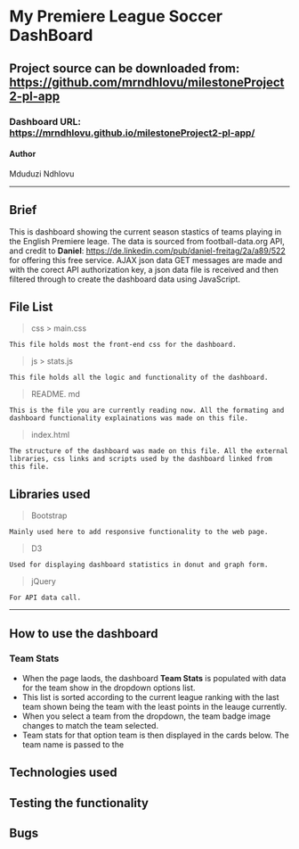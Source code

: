 # My Premiere League Soccer DashBoard

## Project source can be downloaded from: https://github.com/mrndhlovu/milestoneProject2-pl-app

### Dashboard URL: https://mrndhlovu.github.io/milestoneProject2-pl-app/

#### Author
Mduduzi Ndhlovu
___
## Brief

This is dashboard showing the current season stastics of teams playing in the English Premiere leage. The data is sourced from football-data.org API, and credit to **Daniel**: https://de.linkedin.com/pub/daniel-freitag/2a/a89/522 for offering this free service. AJAX json data GET messages are made and with the corect API authorization key, a json data file is received and then filtered through to create the dashboard data using JavaScript.

## File List

> css > main.css
    
    This file holds most the front-end css for the dashboard.

> js > stats.js

    This file holds all the logic and functionality of the dashboard.

> README. md

    This is the file you are currently reading now. All the formating and dashboard functionality explainations was made on this file.

> index.html

    The structure of the dashboard was made on this file. All the external libraries, css links and scripts used by the dashboard linked from this file.




## Libraries used

> Bootstrap 

    Mainly used here to add responsive functionality to the web page.

> D3

    Used for displaying dashboard statistics in donut and graph form. 

> jQuery

    For API data call.

___

## How to use the dashboard

### Team Stats
* When the page laods, the dashboard **Team Stats** is populated with data for the team show in the dropdown options list. 
* This list is sorted according to the current league ranking with the last team shown being the team with the least points in the leauge currently.
* When you select a team from the dropdown, the team badge image changes to match the team selected.
* Team stats for that option team is then displayed in the cards below. The team name is passed to the   

## Technologies used

## Testing the functionality

## Bugs


